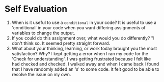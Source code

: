 # Self Evaluation

1. When is it useful to use a `conditional` in your code?
It is useful to use a 'conditional' in your code when you want differing assignments of variables to change the output.
1. If you could do this assignment over, what would you do differently?
"I don't think so. It seemed pretty straight forward.
1. What about your thinking, learning, or work today brought you the most satisfaction? Why? 
I kept getting a error when I ran my code for the 'Check for understanding'.
I was getting frustrated because I felt like had checked and checked. I walked away and when I came back I found that I have randomly added an 's' to some code.
It felt good to be able to resolve the issue on my own.

